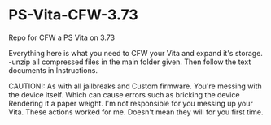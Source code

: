 # PS-Vita-CFW-3.73
Repo for CFW a PS Vita on 3.73

Everything here is what you need to CFW your Vita and expand it's storage.
-unzip all compressed files in the main folder given. Then follow the text documents in 
Instructions.

CAUTION!:
As with all jailbreaks and Custom firmware. You're messing 
with the device itself. Which can cause errors such as bricking the device
Rendering it a paper weight.
I'm not responsible for you messing up your Vita.
These actions worked for me. Doesn't mean they will for you first time.
